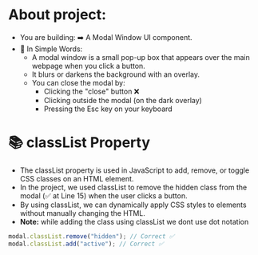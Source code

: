 # About project:

- You are building: ➡️ A Modal Window UI component.
- 💬 In Simple Words:
  - A modal window is a small pop-up box that appears over the main webpage when you click a button.
  - It blurs or darkens the background with an overlay.
  - You can close the modal by:
    - Clicking the "close" button ❌
    - Clicking outside the modal (on the dark overlay)
    - Pressing the Esc key on your keyboard

# 📚 classList Property

- The classList property is used in JavaScript to add, remove, or toggle CSS classes on an HTML element.
- In the project, we used classList to remove the hidden class from the modal (✅ at Line 15) when the user clicks a button.
- By using classList, we can dynamically apply CSS styles to elements without manually changing the HTML.
- **Note:** while adding the class using classList we dont use dot notation

```js
modal.classList.remove("hidden"); // Correct ✅
modal.classList.add("active"); // Correct ✅
```
